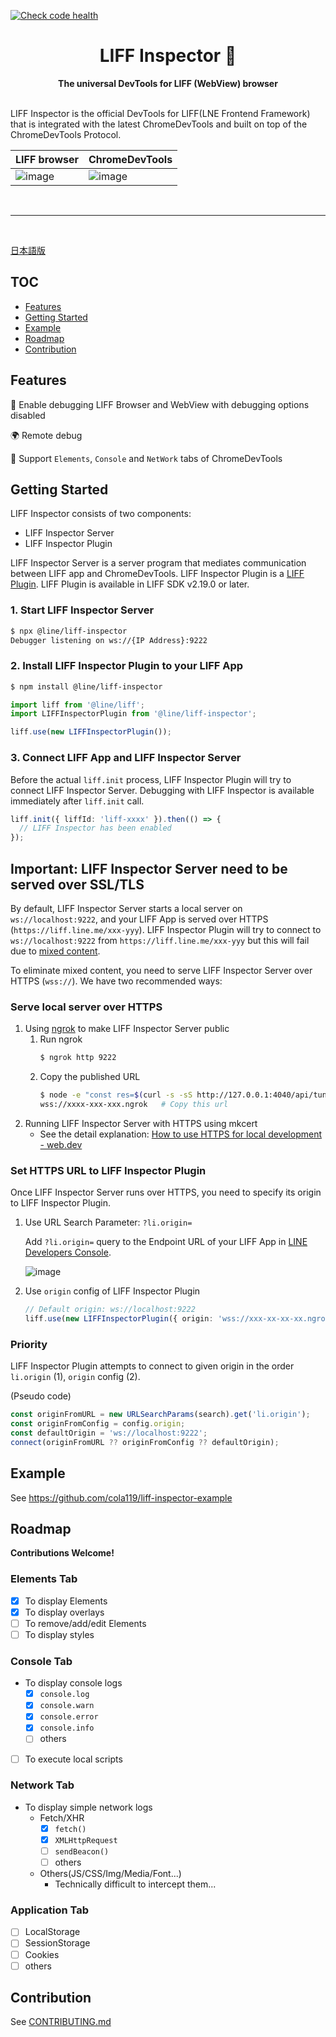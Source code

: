 [![Check code health](https://github.com/line/liff-inspector/actions/workflows/code-check.yml/badge.svg)](https://github.com/line/liff-inspector/actions/workflows/code-check.yml)

<div align="center">
  <h1>LIFF Inspector 🔬</h1>
  <strong>The universal DevTools for LIFF (WebView) browser</strong>
</div>
<br>

LIFF Inspector is the official DevTools for LIFF(LNE Frontend Framework) that is integrated with the latest ChromeDevTools and built on top of the ChromeDevTools Protocol.

| LIFF browser                                                                                                    | ChromeDevTools                                                                                                  |
| --------------------------------------------------------------------------------------------------------------- | --------------------------------------------------------------------------------------------------------------- |
| ![image](https://user-images.githubusercontent.com/22386678/164411108-526320d6-75f3-42a7-93a1-737c3deb23ff.png) | ![image](https://user-images.githubusercontent.com/22386678/164409862-ed739dec-fe6a-4ecc-98af-fc433c5ba5d1.png) |

<br>

---

<br>

[日本語版](./README_ja.md)

## TOC

- [Features](#features)
- [Getting Started](#getting-started)
- [Example](#example)
- [Roadmap](#roadmap)
- [Contribution](#contribution)

## Features

📱 Enable debugging LIFF Browser and WebView with debugging options disabled

🌍 Remote debug

🔬 Support `Elements`, `Console` and `NetWork` tabs of ChromeDevTools

## Getting Started

LIFF Inspector consists of two components:

- LIFF Inspector Server
- LIFF Inspector Plugin

LIFF Inspector Server is a server program that mediates communication between LIFF app and ChromeDevTools.
LIFF Inspector Plugin is a [LIFF Plugin](https://developers.line.biz/en/docs/liff/liff-plugin/). LIFF Plugin is available in LIFF SDK v2.19.0 or later.

### 1. Start LIFF Inspector Server

```sh
$ npx @line/liff-inspector
Debugger listening on ws://{IP Address}:9222
```

### 2. Install LIFF Inspector Plugin to your LIFF App

```sh
$ npm install @line/liff-inspector
```

```ts
import liff from '@line/liff';
import LIFFInspectorPlugin from '@line/liff-inspector';

liff.use(new LIFFInspectorPlugin());
```

### 3. Connect LIFF App and LIFF Inspector Server

Before the actual `liff.init` process, LIFF Inspector Plugin will try to connect LIFF Inspector Server.
Debugging with LIFF Inspector is available immediately after `liff.init` call.

```ts
liff.init({ liffId: 'liff-xxxx' }).then(() => {
  // LIFF Inspector has been enabled
});
```

## Important: LIFF Inspector Server need to be served over SSL/TLS

By default, LIFF Inspector Server starts a local server on `ws://localhost:9222`, and your LIFF App is served over HTTPS (`https://liff.line.me/xxx-yyy`). LIFF Inspector Plugin will try to connect to `ws://localhost:9222` from `https://liff.line.me/xxx-yyy` but this will fail due to [mixed content](https://developer.mozilla.org/en-US/docs/Web/Security/Mixed_content).

To eliminate mixed content, you need to serve LIFF Inspector Server over HTTPS (`wss://`). We have two recommended ways:

### Serve local server over HTTPS

1. Using [ngrok](https://ngrok.com/) to make LIFF Inspector Server public
   1. Run ngrok
      ```sh
      $ ngrok http 9222
      ```
   2. Copy the published URL
      ```sh
      $ node -e "const res=$(curl -s -sS http://127.0.0.1:4040/api/tunnels); const url=new URL(res.tunnels[0].public_url); console.log('wss://'+url.host);"
      wss://xxxx-xxx-xxx.ngrok   # Copy this url
      ```
2. Running LIFF Inspector Server with HTTPS using mkcert
   - See the detail explanation: [How to use HTTPS for local development - web.dev](https://web.dev/how-to-use-local-https/)

### Set HTTPS URL to LIFF Inspector Plugin

Once LIFF Inspector Server runs over HTTPS, you need to specify its origin to LIFF Inspector Plugin.

1. Use URL Search Parameter: `?li.origin=`

   Add `?li.origin=` query to the Endpoint URL of your LIFF App in [LINE Developers Console](https://developers.line.biz/console).

   ![image](https://user-images.githubusercontent.com/22386678/164425138-43c5bdcb-01b9-4107-9b8a-cc86cb65015f.png)

2. Use `origin` config of LIFF Inspector Plugin

   ```ts
   // Default origin: ws://localhost:9222
   liff.use(new LIFFInspectorPlugin({ origin: 'wss://xxx-xx-xx-xx.ngrok.io' }));
   ```

### Priority

LIFF Inspector Plugin attempts to connect to given origin in the order `li.origin` (1), `origin` config (2).

(Pseudo code)

```ts
const originFromURL = new URLSearchParams(search).get('li.origin');
const originFromConfig = config.origin;
const defaultOrigin = 'ws://localhost:9222';
connect(originFromURL ?? originFromConfig ?? defaultOrigin);
```

## Example

See https://github.com/cola119/liff-inspector-example

## Roadmap

**Contributions Welcome!**

### Elements Tab

- [x] To display Elements
- [x] To display overlays
- [ ] To remove/add/edit Elements
- [ ] To display styles

### Console Tab

- To display console logs
  - [x] `console.log`
  - [x] `console.warn`
  - [x] `console.error`
  - [x] `console.info`
  - [ ] others
- [ ] To execute local scripts

### Network Tab

- To display simple network logs
  - Fetch/XHR
    - [x] `fetch()`
    - [x] `XMLHttpRequest`
    - [ ] `sendBeacon()`
    - [ ] others
  - Others(JS/CSS/Img/Media/Font...)
    - Technically difficult to intercept them...

### Application Tab

- [ ] LocalStorage
- [ ] SessionStorage
- [ ] Cookies
- [ ] others

## Contribution

See [CONTRIBUTING.md](./CONTRIBUTING.md)
